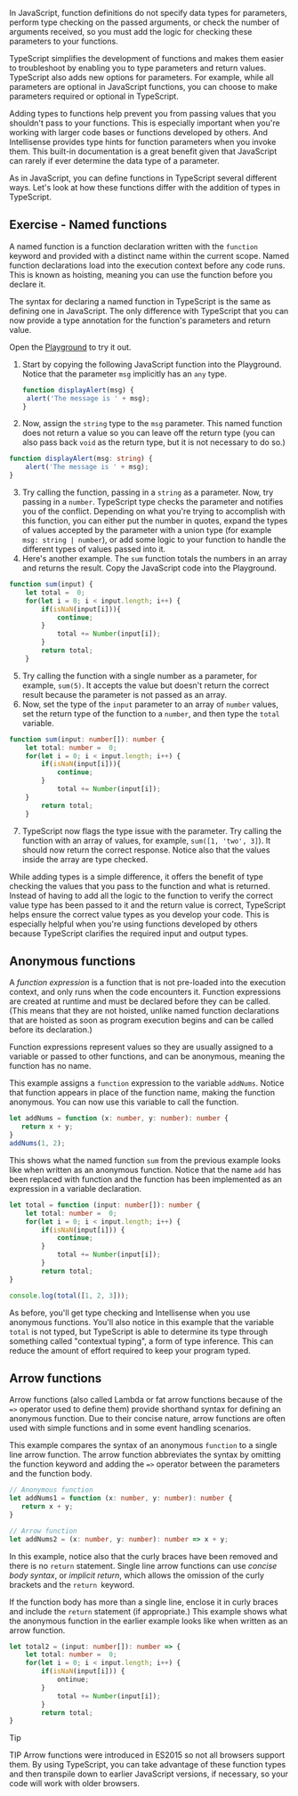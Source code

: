 In JavaScript, function definitions do not specify data types for parameters, perform type checking on the passed arguments, or check the number of arguments received, so you must add the logic for checking these parameters to your functions.

TypeScript simplifies the development of functions and makes them easier to troubleshoot by enabling you to type parameters and return values. TypeScript also adds new options for parameters. For example, while all parameters are optional in JavaScript functions, you can choose to make parameters required or optional in TypeScript.

Adding types to functions help prevent you from passing values that you shouldn't pass to your functions. This is especially important when you're working with larger code bases or functions developed by others. And Intellisense provides type hints for function parameters when you invoke them. This built-in documentation is a great benefit given that JavaScript can rarely if ever determine the data type of a parameter.

As in JavaScript, you can define functions in TypeScript several different ways. Let's look at how these functions differ with the addition of types in TypeScript.

## Exercise - Named functions

A named function is a function declaration written with the `function` keyword and provided with a distinct name within the current scope. Named function declarations load into the execution context before any code runs. This is known as hoisting, meaning you can use the function before you declare it.

The syntax for declaring a named function in TypeScript is the same as defining one in JavaScript. The only difference with TypeScript that you can now provide a type annotation for the function's parameters and return value.

Open the [Playground](https://www.typescriptlang.org/play) to try it out.

1. Start by copying the following JavaScript function into the Playground. Notice that the parameter `msg` implicitly has an `any` type.

   ```javascript
   function displayAlert(msg) {
   	alert('The message is ' + msg);
   }
   
   ```

2. Now, assign the `string` type to the `msg` parameter. This named function does not return a value so you can leave off the return type (you can also pass back `void` as the return type, but it is not necessary to do so.)

```typescript
function displayAlert(msg: string) {
	alert('The message is ' + msg);
}

```

3. Try calling the function, passing in a `string` as a parameter. Now, try passing in a `number`. TypeScript type checks the parameter and notifies you of the conflict. Depending on what you're trying to accomplish with this function, you can either put the number in quotes, expand the types of values accepted by the parameter with a union type (for example `msg: string | number`), or add some logic to your function to handle the different types of values passed into it.
4. Here's another example. The `sum` function totals the numbers in an array and returns the result. Copy the JavaScript code into the Playground.

```javascript
function sum(input) {
    let total =  0;
    for(let i = 0; i < input.length; i++) {
        if(isNaN(input[i])){
            continue;
        }
            total += Number(input[i]);
        }
        return total;
    }

```

5. Try calling the function with a single number as a parameter, for example, `sum(5)`. It accepts the value but doesn't return the correct result because the parameter is not passed as an array.
6. Now, set the type of the `input` parameter to an array of `number` values, set the return type of the function to a `number`, and then type the `total` variable.

```typescript
function sum(input: number[]): number {        
    let total: number =  0;
    for(let i = 0; i < input.length; i++) {
        if(isNaN(input[i])){
            continue;
        }
            total += Number(input[i]);
	}
        return total;
    }

```

7. TypeScript now flags the type issue with the parameter. Try calling the function with an array of values, for example, `sum([1, 'two', 3]`). It should now return the correct response. Notice also that the values inside the array are type checked.

While adding types is a simple difference, it offers the benefit of type checking the values that you pass to the function and what is returned. Instead of having to add all the logic to the function to verify the correct value type has been passed to it and the return value is correct, TypeScript helps ensure the correct value types as you develop your code. This is especially helpful when you're using functions developed by others because TypeScript clarifies the required input and output types.

## Anonymous functions

A *function expression* is a function that is not pre-loaded into the execution context, and only runs when the code encounters it. Function expressions are created at runtime and must be declared before they can be called. (This means that they are not hoisted, unlike named function declarations that are hoisted as soon as program execution begins and can be called before its declaration.)

Function expressions represent values so they are usually assigned to a variable or passed to other functions, and can be anonymous, meaning the function has no name.

This example assigns a `function` expression to the variable `addNums`. Notice that function appears in place of the function name, making the function anonymous. You can now use this variable to call the function.

```typescript
let addNums = function (x: number, y: number): number {
   return x + y;
}
addNums(1, 2);

```

This shows what the named function `sum` from the previous example looks like when written as an anonymous function. Notice that the name `add` has been replaced with function and the function has been implemented as an expression in a variable declaration.

```typescript
let total = function (input: number[]): number {
    let total: number =  0;
    for(let i = 0; i < input.length; i++) {
        if(isNaN(input[i])) {
            continue;
        }
            total += Number(input[i]);
        }
        return total;
}

console.log(total([1, 2, 3]));

```

As before, you'll get type checking and Intellisense when you use anonymous functions. You'll also notice in this example that the variable `total` is not typed, but TypeScript is able to determine its type through something called "contextual typing", a form of type inference. This can reduce the amount of effort required to keep your program typed.

## Arrow functions

Arrow functions (also called Lambda or fat arrow functions because of the `=>` operator used to define them) provide shorthand syntax for defining an anonymous function. Due to their concise nature, arrow functions are often used with simple functions and in some event handling scenarios.

This example compares the syntax of an anonymous `function` to a single line arrow function. The arrow function abbreviates the syntax by omitting the function keyword and adding the `=>` operator between the parameters and the function body.

```typescript
// Anonymous function
let addNums1 = function (x: number, y: number): number {
   return x + y;
}

// Arrow function
let addNums2 = (x: number, y: number): number => x + y;

```

In this example, notice also that the curly braces have been removed and there is no `return` statement. Single line arrow functions can use *concise body syntax*, or *implicit return*, which allows the omission of the curly brackets and the `return `keyword.

If the function body has more than a single line, enclose it in curly braces and include the `return` statement (if appropriate.) This example shows what the anonymous function in the earlier example looks like when written as an arrow function.

```typescript
let total2 = (input: number[]): number => {
    let total: number =  0;
    for(let i = 0; i < input.length; i++) {
        if(isNaN(input[i])) {
            ontinue;
        }
            total += Number(input[i]);
        }
        return total;
}

```

> [!TIP]
> TIP Arrow functions were introduced in ES2015 so not all browsers support them. By using TypeScript, you can take advantage of these function types and then transpile down to earlier JavaScript versions, if necessary, so your code will work with older browsers.

